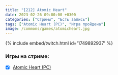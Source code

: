 ```yaml
---
title: "[212] Atomic Heart"
date: 2023-02-26 09:00:00 +0300
categories: ["Стримы", "Есть запись"]
tags: ["Atomic Heart (PC)", "Игра пройдена"]
image: /commons/games/atomicheart.jpg
---
```


{% include embed/twitch.html id='1749892937' %}

### Игры на стриме:
+ [x] [Atomic Heart (PC)](/tags/atomic-heart-pc)
